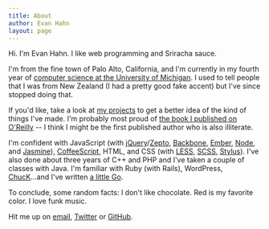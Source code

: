 ```yaml
---
title: About
author: Evan Hahn
layout: page
---
```

Hi. I'm Evan Hahn. I like web programming and Sriracha sauce.

I'm from the fine town of Palo Alto, California, and I'm currently in my fourth year of [computer science at the University of Michigan][1]. I used to tell people that I was from New Zealand (I had a pretty good fake accent) but I've since stopped doing that.

If you'd like, take a look at [my projects][2] to get a better idea of the kind of things I've made. I'm probably most proud of [the book I published on O'Reilly][3] -- I think I might be the first published author who is also illiterate.

I'm confident with JavaScript (with [jQuery][4]/[Zepto][5], [Backbone][6], [Ember][7], [Node][8], and [Jasmine][9]), [CoffeeScript][10], HTML, and CSS (with [LESS][11], [SCSS][12], [Stylus][13]). I've also done about three years of C++ and PHP and I've taken a couple of classes with Java. I'm familiar with Ruby (with Rails), WordPress, [ChucK][14]...and I've written [a little Go][15].

To conclude, some random facts: I don't like chocolate. Red is my favorite color. I love funk music.

Hit me up on [email][16], [Twitter][17] or [GitHub][18].

 [1]: http://www.eecs.umich.edu/cse/
 [2]: /projects
 [3]: http://shop.oreilly.com/product/0636920028277.do
 [4]: http://jquery.com/
 [5]: http://zeptojs.com/
 [6]: http://backbonejs.org/
 [7]: http://emberjs.com/
 [8]: http://nodejs.org/
 [9]: http://pivotal.github.com/jasmine/
 [10]: http://coffeescript.org/
 [11]: http://lesscss.org/
 [12]: http://sass-lang.com/
 [13]: http://learnboost.github.com/stylus/
 [14]: http://chuck.cs.princeton.edu/
 [15]: http://www.reddit.com/r/dailyprogrammer/comments/10pf0j/9302012_challenge_102_easy_dice_roller/c6fw875
 [16]: mailto:me@evanhahn.com
 [17]: http://twitter.com/EvanHahn
 [18]: http://github.com/EvanHahn
